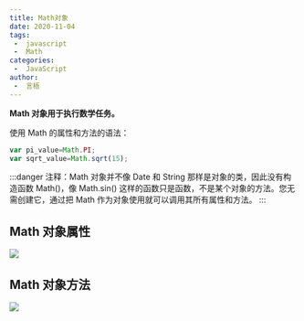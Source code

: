 ```yaml
---
title: Math对象
date: 2020-11-04
tags:
 -  javascript
 -  Math
categories:
 -  JavaScript
author:
 -  言梧
---
```


**Math 对象用于执行数学任务。**

使用 Math 的属性和方法的语法：
```js
var pi_value=Math.PI;
var sqrt_value=Math.sqrt(15);
```
:::danger
注释：Math 对象并不像 Date 和 String 那样是对象的类，因此没有构造函数 Math()，像 Math.sin() 这样的函数只是函数，不是某个对象的方法。您无需创建它，通过把 Math 作为对象使用就可以调用其所有属性和方法。
:::

## Math 对象属性
![](https://gitee.com/lynnwutong/blog-img/raw/master/img/math1.png)


## Math 对象方法
![](https://gitee.com/lynnwutong/blog-img/raw/master/img/math2.png)